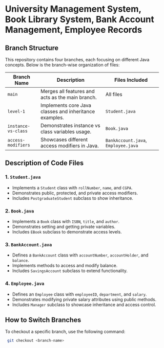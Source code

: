 # University Management System, Book Library System, Bank Account Management, Employee Records

## Branch Structure

This repository contains four branches, each focusing on different Java concepts. Below is the branch-wise organization of files:

| Branch Name            | Description                                              | Files Included       |
|------------------------|----------------------------------------------------------|----------------------|
| `main`                | Merges all features and acts as the main branch.         | All files            |
| `level-1`             | Implements core Java classes and inheritance examples.   | `Student.java`       |
| `instance-vs-class`   | Demonstrates instance vs class variables usage.         | `Book.java`          |
| `access-modifiers`    | Showcases different access modifiers in Java.            | `BankAccount.java`, `Employee.java` |

## Description of Code Files

### 1. `Student.java`
- Implements a `Student` class with `rollNumber`, `name`, and `CGPA`.
- Demonstrates public, protected, and private access modifiers.
- Includes `PostgraduateStudent` subclass to show inheritance.

### 2. `Book.java`
- Implements a `Book` class with `ISBN`, `title`, and `author`.
- Demonstrates setting and getting private variables.
- Includes `EBook` subclass to demonstrate access levels.

### 3. `BankAccount.java`
- Defines a `BankAccount` class with `accountNumber`, `accountHolder`, and `balance`.
- Implements methods to access and modify balance.
- Includes `SavingsAccount` subclass to extend functionality.

### 4. `Employee.java`
- Defines an `Employee` class with `employeeID`, `department`, and `salary`.
- Demonstrates modifying private salary attributes using public methods.
- Includes `Manager` subclass to showcase inheritance and access control.

## How to Switch Branches
To checkout a specific branch, use the following command:
```sh
 git checkout <branch-name>